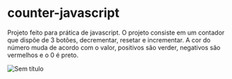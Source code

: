 # counter-javascript
Projeto feito para prática de javascript. O projeto consiste em um contador que dispõe de 3 botões, decrementar, resetar e incrementar. A cor do número muda de acordo com o valor, positivos são verder, negativos são vermelhos e o 0 é preto.

![Sem título](https://user-images.githubusercontent.com/6682086/153682445-4fe8e01a-3219-4941-ad94-86695b60e1e6.png)
